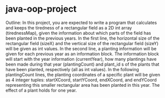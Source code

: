 # java-oop-project


 Outline: In this project, you are expected to write a program that calculates and keeps the tiredness of a rectangular
 field as a 2D int array (tirednessMap), given the information about which parts of the field has been planted in the
previous years.
In the first line, the horizontal size of the rectangular field (sizeX) and the vertical size of the rectangular field (sizeY)
will be given as int values. In the second line, a planting information will be given for each previous year as an
information block. The information block will start with the year information (currentYear), how many plantings have
been made during that year (plantingCount) and plant_id s of the plants that have been planted, respectively (all as int
values). In the following plantingCount lines, the planting coordinates of a specific plant will be given as 4 integer
tuples: startXCoord, startYCoord, endXCoord, and endYCoord representing this smaller rectangular area has been
planted in this year. The effect of a plant holds for one year.
